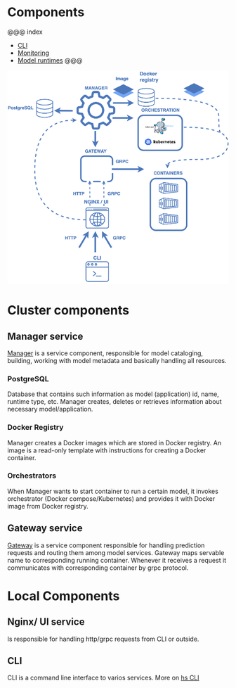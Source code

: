 # Components

@@@ index
* [CLI](cli.md)
* [Monitoring](monitoring.md)
* [Model runtimes](runtimes.md)
@@@


![System](../images/manager.png)
# Cluster components 
## Manager service
[Manager](https://github.com/Hydrospheredata/hydro-serving-manager) is a service component, responsible for model cataloging, building, working with
model metadata and basically handling all resources.

### PostgreSQL
Database that contains such information as model (application) id, name, runtime type, etc. Manager creates, deletes or retrieves information about necessary model/application. 
### Docker Registry
Manager creates a Docker images which are stored in Docker registry.
An image is a read-only template with instructions for creating a Docker container.
### Orchestrators
When Manager wants to start container to run a certain model, it invokes orchestrator (Docker compose/Kubernetes)
 and provides it with Docker image from Docker registry.

## Gateway service
[Gateway](https://github.com/Hydrospheredata/hydro-serving-gateway) is a service component responsible for handling prediction requests and
routing them among model services. Gateway maps servable name to corresponding running container. Whenever it receives a request it communicates with corresponding container by grpc protocol. 

# Local Components
## Nginx/ UI service
Is responsible for handling http/grpc requests from CLI or outside.
## CLI 
CLI is a command line interface to varios services. More on [hs CLI](cli.md)

